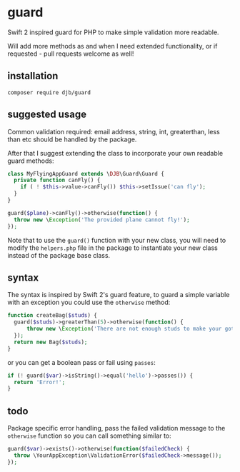 # guard
Swift 2 inspired guard for PHP to make simple validation more readable.

Will add more methods as and when I need extended functionality, or if requested - pull requests welcome as well!

## installation
`composer require djb/guard`

## suggested usage
Common validation required: email address, string, int, greaterthan, less than etc should be handled by the package.

After that I suggest extending the class to incorporate your own readable guard methods:

```php
class MyFlyingAppGuard extends \DJB\Guard\Guard {
  private function canFly() {
    if ( ! $this->value->canFly()) $this->setIssue('can fly');
  }
}
```

```php
guard($plane)->canFly()->otherwise(function() {
  throw new \Exception('The provided plane cannot fly!');
});
```

Note that to use the `guard()` function with your new class, you will need to modify the `helpers.php` file in the package to instantiate your new class instead of the package base class.

## syntax
The syntax is inspired by Swift 2's guard feature, to guard a simple variable with an exception you could use the `otherwise` method:

```php
function createBag($studs) {
  guard($studs)->greaterThan(5)->otherwise(function() {
	  throw new \Exception('There are not enough studs to make your gothic bag!');
  });
  return new Bag($studs);
}
```

or you can get a boolean pass or fail using `passes`:

```php
if (! guard($var)->isString()->equal('hello')->passes()) {
  return 'Error!';
}
```

## todo
Package specific error handling, pass the failed validation message to the `otherwise` function so you can call something similar to:

```php
guard($var)->exists()->otherwise(function($failedCheck) {
  throw \YourAppException\ValidationError($failedCheck->message());
});
```
